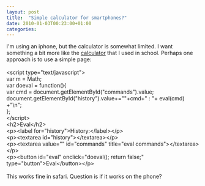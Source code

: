 ```yaml
---
layout: post
title:  "Simple calculator for smartphones?"
date: 2010-01-03T00:23:00+01:00
categories: 
---
```


I'm using an iphone, but the calculator is somewhat limited. I want something a bit more like the <a href="http://en.wikipedia.org/wiki/TI-85">calculator</a> that I used in school. Perhaps one approach is to use a simple page:<br><br>
&lt;script type="text/javascript"&gt;<br>
var m = Math;<br>
var doeval = function(){<br>
var cmd = document.getElementById("commands").value;<br>
document.getElementById("history").value+=""+cmd+" : "+ eval(cmd) +"\n";<br>
};<br>
&lt;/script&gt;<br>
&lt;h2&gt;Eval&lt;/h2&gt;<br>
&lt;p&gt;&lt;label for="history"&gt;History:&lt;/label&gt;&lt;/p&gt;<br>
&lt;p&gt;&lt;textarea id="history"&gt;&lt;/textarea&gt;&lt;/p&gt;<br>
&lt;p&gt;&lt;textarea value="" id="commands" title="eval commands"&gt;&lt;/textarea&gt;&lt;/p&gt;<br>
&lt;p&gt;&lt;button id="eval" onclick="doeval(); return false;" type="button"&gt;Eval&lt;/button&gt;&lt;/p&gt;<br><br>
This works fine in safari. Question is if it works on the phone?
<div style="clear: both;"></div>
